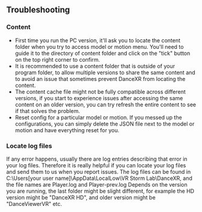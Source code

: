 ## Troubleshooting

### Content
* First time you run the PC version, it'll ask you to locate the content folder when you try to access model or motion menu. You'll need to guide it to the directory of content folder and click on the "tick" button on the top right corner to confirm. 
* It is recommended to use a content folder that is outside of your program folder, to allow multiple versions to share the same content and to avoid an issue that sometimes prevent DanceXR from locating the content. 
* The content cache file might not be fully compatible across different versions, if you start to experience issues after accessing the same content on an older version, you can try refresh the entire content to see if that solves the problem. 
* Reset config for a particular model or motion. If you messed up the configurations, you can simply delete the JSON file next to the model or motion and have everything reset for you. 


### Locate log files
If any error happens, usually there are log entries describing that error in your log files. Therefore it is really helpful if you can locate your log files and send them to us when you report issues. 
The log files can be found in C:\Users\[your user name]\AppData\LocalLow\VR Storm Lab\DanceXR, and the file names are Player.log and Player-prev.log
Depends on the version you are running, the last folder might be slight different, for example the HD version might be "DanceXR HD", and older version might be "DanceViewerVR" etc. 
